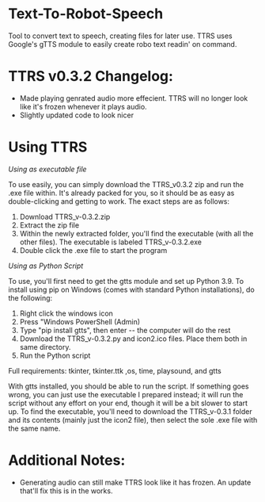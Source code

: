 # Text-To-Robot-Speech
Tool to convert text to speech, creating files for later use. TTRS uses Google's gTTS module to easily create robo text readin' on command.

# TTRS v0.3.2 Changelog:
- Made playing genrated audio more effecient. TTRS will no longer look like it's frozen whenever it plays audio. 
- Slightly updated code to look nicer

# Using TTRS
*Using as executable file*

To use easily, you can simply download the TTRS_v0.3.2 zip and run the .exe file within. It's already packed for you, so it should be as easy as double-clicking 
and getting to work. The exact steps are as follows:
1. Download TTRS_v-0.3.2.zip
2. Extract the zip file
3. Within the newly extracted folder, you'll find the executable (with all the other files). The executable is labeled TTRS_v-0.3.2.exe
4. Double click the .exe file to start the program

*Using as Python Script*

To use, you'll first need to get the gtts module and set up Python 3.9. To install using pip on Windows (comes with standard Python installations), do the following: 
1. Right click the windows icon
2. Press "Windows PowerShell (Admin)
3. Type "pip install gtts", then enter -- the computer will do the rest
4. Download the TTRS_v-0.3.2.py and icon2.ico files. Place them both in same directory.
5. Run the Python script

Full requirements: tkinter, tkinter.ttk ,os, time, playsound, and gtts

With gtts installed, you should be able to run the script. If something goes wrong, you can just use the executable I prepared instead; it will run the script without any effort on your end, though it will be a bit slower to start up. To find the executable, you'll need to download the TTRS_v-0.3.1 folder and its contents (mainly just the icon2 file),
then select the sole .exe file with the same name.

# Additional Notes:

- Generating audio can still make TTRS look like it has frozen. An update that'll fix this is in the works.
